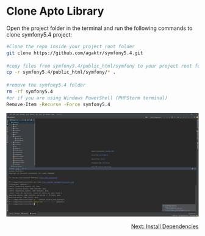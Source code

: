 # Clone Apto Library

Open the project folder in the terminal and run the following commands to clone symfony5.4 project:
```bash
#Clone the repo inside your project root folder
git clone https://github.com/agaktr/symfony5.4.git

#copy files from symfony5.4/public_html/symfony to your project root folder
cp -r symfony5.4/public_html/symfony/* .

#remove the symfony5.4 folder
rm -rf symfony5.4
#or if you are using Windows PowerShell (PHPStorm terminal)
Remove-Item -Recurse -Force symfony5.4
```

![Step 2](../images/step2.png)

<div align="right">
<a href="https://github.com/agaktr/workflows/blob/master/steps/step3.md" align="right">Next: Install Dependencies</a>
</div>  
